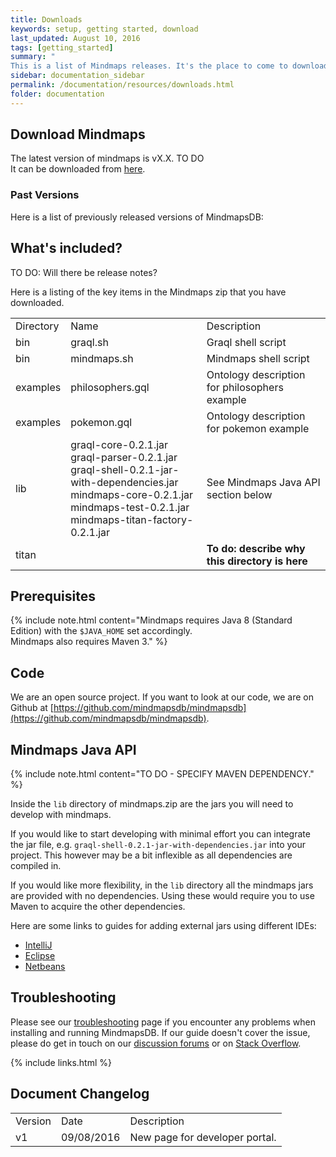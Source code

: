 ```yaml
---
title: Downloads
keywords: setup, getting started, download
last_updated: August 10, 2016
tags: [getting_started]
summary: "
This is a list of Mindmaps releases. It's the place to come to download the most recent versions of MindmapsDB."
sidebar: documentation_sidebar
permalink: /documentation/resources/downloads.html
folder: documentation
---
```



## Download Mindmaps

The latest version of mindmaps is vX.X.  TO DO  
It can be downloaded from [here](http://mindmaps.io/download/mindmaps-0.2.1.zip).


### Past Versions
Here is a list of previously released versions of MindmapsDB:

## What's included?
TO DO: Will there be release notes?

Here is a listing of the key items in the Mindmaps zip that you have downloaded.

<table>
    <tr>
        <td>Directory</td>
        <td>Name</td>
        <td>Description</td>        
    </tr>
    <tr>
        <td>bin</td>
        <td>graql.sh</td>
        <td>Graql shell script</td>        
    </tr>
    <tr>
        <td>bin</td>
        <td>mindmaps.sh</td>
        <td>Mindmaps shell script</td>        
    </tr>    
    <tr>
        <td>examples</td>
        <td>philosophers.gql</td>
        <td>Ontology description for philosophers example</td>        
    </tr>
    <tr>
        <td>examples</td>
        <td>pokemon.gql</td>
        <td>Ontology description for pokemon example</td>        
    </tr>
    <tr>
        <td>lib</td>
        <td>graql-core-0.2.1.jar <br />   
        graql-parser-0.2.1.jar  <br />
        graql-shell-0.2.1-jar-with-dependencies.jar  <br />
        mindmaps-core-0.2.1.jar  <br />
        mindmaps-test-0.2.1.jar  <br />
        mindmaps-titan-factory-0.2.1.jar <br />
        </td>        
        <td>See Mindmaps Java API section below</td>
    </tr>
    <tr>
        <td>titan</td>
        <td></td>
        <td><strong>To do: describe why this directory is here</strong></td>        
    </tr>    
</table>

## Prerequisites

{% include note.html content="Mindmaps requires Java 8 (Standard Edition) with the `$JAVA_HOME` set accordingly.   
Mindmaps also requires Maven 3." %}

## Code
We are an open source project. If you want to look at our code, we are on Github at [https://github.com/mindmapsdb/mindmapsdb](https://github.com/mindmapsdb/mindmapsdb).


## Mindmaps Java API


{% include note.html content="TO DO - SPECIFY MAVEN DEPENDENCY." %}

Inside the `lib` directory of mindmaps.zip are the jars you will need to
develop with mindmaps.

If you would like to start developing with minimal effort you can integrate the jar file, e.g.
`graql-shell-0.2.1-jar-with-dependencies.jar` into your project. This however
may be a bit inflexible as all dependencies are compiled in.

If you would like more flexibility, in the `lib` directory all the mindmaps
jars are provided with no dependencies. Using these would require you to use
Maven to acquire the other dependencies.

Here are some links to guides for adding external jars using different IDEs:

- [IntelliJ](https://www.jetbrains.com/help/idea/2016.1/configuring-module-dependencies-and-libraries.html)
- [Eclipse](http://www.tutorialspoint.com/eclipse/eclipse_java_build_path.htm)
- [Netbeans](http://oopbook.com/java-classpath-2/classpath-in-netbeans/)

## Troubleshooting
Please see our [troubleshooting](../troubleshooting/known-issues.html) page if you encounter any problems when installing and running MindmapsDB. If our guide doesn't cover the issue, please do get in touch on our [discussion forums](http://discuss.mindmaps.io) or on [Stack Overflow](http://www.stackoverflow.com).

{% include links.html %}

## Document Changelog  

<table>
    <tr>
        <td>Version</td>
        <td>Date</td>
        <td>Description</td>        
    </tr>
    <tr>
        <td>v1</td>
        <td>09/08/2016</td>
        <td>New page for developer portal.</td>        
    </tr>

</table>
